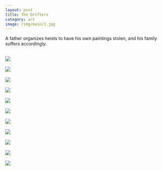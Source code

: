 ```yaml
---
layout: post
title: The Drifters
category: art
image: /img/main/1.jpg
---
```

A father organizes heists to have his own paintings stolen, and his family suffers accordingly.
<br>
<br>

<img src="/img/1.jpg">
<br><br>
<img src="/img/2.jpg">
<br><br>
<img src="/img/3.jpg">
<br><br>
<img src="/img/4.jpg">
<br><br>
<img src="/img/5.jpg">
<br><br>
<img src="/img/6.jpg">
<br><br>
<img src="/img/7.jpg">
<br><br>
<img src="/img/8.jpg">
<br><br>
<img src="/img/9.jpg">
<br><br>
<img src="/img/10.jpg">
<br><br>
<img src="/img/11.jpg">
	